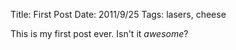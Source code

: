 Title: First Post
Date: 2011/9/25
Tags: lasers, cheese

This is my first post ever. Isn't it *awesome*?